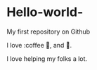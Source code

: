 # Hello-world-

My first repository on Github

I love :coffee :pizza:, and :dancer:.

I love helping my folks a lot. 

